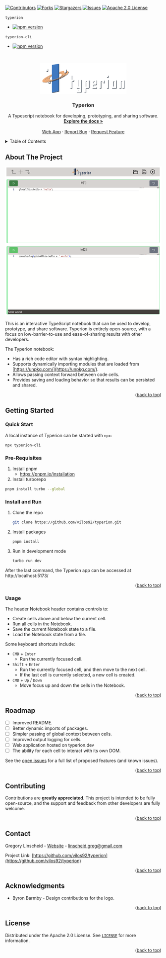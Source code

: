 <a name="readme-top"></a>

<!-- PROJECT SHIELDS -->

[![Contributors][contributors-shield]][contributors-url]
[![Forks][forks-shield]][forks-url]
[![Stargazers][stars-shield]][stars-url]
[![Issues][issues-shield]][issues-url]
[![Apache 2.0 License][license-shield]][license-url]

<!-- NPM BADGES -->

`typerion`

<ul>
  <li><a href="https://badge.fury.io/js/typerion"><img src="https://badge.fury.io/js/typerion.svg" alt="npm version" height="18"></a></li>
</ul>

`typerion-cli`

<ul>
  <li><a href="https://badge.fury.io/js/typerion-cli"><img src="https://badge.fury.io/js/typerion-cli.svg" alt="npm version" height="18"></a></li>
</ul>

<!-- PROJECT LOGO -->
<br />
<p align="center">
  <a href="https://github.com/vilos92/typerion">
    <picture>
      <source media="(prefers-color-scheme: dark)" srcset="images/typerionLogoMarkDark.svg">
      <img src="images/typerionLogoMarkDark.svg" alt="Logo" height="100">
    </picture>
  </a>
</p>

<h3 align="center">Typerion</h3>

<p align="center">
  A Typescript notebook for developing, prototyping, and sharing software.
  <br />
  <a href="https://github.com/vilos92/typerion"><strong>Explore the docs »</strong></a>
  <br />
  <br />
  <a href="https://typerion.dev">Web App</a>
  ·
  <a href="https://github.com/vilos92/typerion/issues">Report Bug</a>
  ·
  <a href="https://github.com/vilos92/typerion/issues">Request Feature</a>
</p>

<!-- TABLE OF CONTENTS -->
<details>
  <summary>Table of Contents</summary>
  <ol>
    <li>
      <a href="#about-the-project">About The Project</a>
    </li>
    <li>
      <a href="#getting-started">Getting Started</a>
      <ul>
        <li><a href="#pre-requisites">Pre-requisites</a></li>
        <li><a href="#install-and-run">Install and Run</a></li>
      </ul>
    </li>
    <li><a href="#usage">Usage</a></li>
    <li><a href="#roadmap">Roadmap</a></li>
    <li><a href="#contributing">Contributing</a></li>
    <li><a href="#contact">Contact</a></li>
    <li><a href="#acknowledgments">Acknowledgments</a></li>
    <li><a href="#license">License</a></li>
  </ol>
</details>

<!-- ABOUT THE PROJECT -->

## About The Project

<p align="center">
  <picture>
    <source media="(prefers-color-scheme: dark)" srcset="images/screenshotDark.png">
    <img src="images/screenshot.png" alt="Typerion Screen Shot" height="480">
  </picture>
</p>

This is an interactive TypeScript notebook that can be used to develop, prototype, and share software. Typerion is entirely open-source, with a focus on low-barrier-to-use and ease-of-sharing results with other developers.

The Typerion notebook:

- Has a rich code editor with syntax highlighting.
- Supports dynamically importing modules that are loaded from [https://unpkg.com/](https://unpkg.com/).
- Allows passing context forward between code cells.
- Provides saving and loading behavior so that results can be persisted and shared.

<p align="right">(<a href="#readme-top">back to top</a>)</p>

<!-- GETTING STARTED -->

## Getting Started

### Quick Start

A local instance of Typerion can be started with `npx`:

```sh
npx typerion-cli
```

### Pre-Requisites

1. Install pnpm
   - https://pnpm.io/installation
2. Install turborepo

```sh
pnpm install turbo --global
```

### Install and Run

1. Clone the repo
   ```sh
   git clone https://github.com/vilos92/typerion.git
   ```
2. Install packages
   ```sh
   pnpm install
   ```
3. Run in development mode
   ```sh
   turbo run dev
   ```

After the last command, the Typerion app can be accessed at http://localhost:5173/

<p align="right">(<a href="#readme-top">back to top</a>)</p>

<!-- USAGE EXAMPLES -->

### Usage

The header Notebook header contains controls to:

- Create cells above and below the current cell.
- Run all cells in the Notebook.
- Save the current Notebook state to a file.
- Load the Notebook state from a file.

Some keyboard shortcuts include:

- `CMD` + `Enter`
  - Run the currently focused cell.
- `Shift` + `Enter`
  - Run the currently focused cell, and then move to the next cell.
  - If the last cell is currently selected, a new cell is created.
- `CMD` + `Up` / `Down`
  - Move focus up and down the cells in the Notebook.

<p align="right">(<a href="#readme-top">back to top</a>)</p>

<!-- ROADMAP -->

## Roadmap

- [ ] Improved README.
- [ ] Better dynamic imports of packages.
- [ ] Simpler passing of global context between cells.
- [ ] Improved output logging for cells.
- [ ] Web application hosted on typerion.dev
- [ ] The ability for each cell to interact with its own DOM.

See the [open issues](https://github.com/vilos92/typerion/issues) for a full list of proposed features (and known issues).

<p align="right">(<a href="#readme-top">back to top</a>)</p>

<!-- CONTRIBUTING -->

## Contributing

Contributions are **greatly appreciated**. This project is intended to be fully open-source, and the support and feedback from other developers are fully welcome.

<p align="right">(<a href="#readme-top">back to top</a>)</p>

<!-- CONTACT -->

## Contact

Gregory Linscheid - [Website](https://greglinscheid.com) - linscheid.greg@gmail.com

Project Link: [https://github.com/vilos92/typerion](https://github.com/vilos92/typerion)

<p align="right">(<a href="#readme-top">back to top</a>)</p>

<!-- ACKNOWLEDGMENTS -->

## Acknowledgments

- Byron Barmby - Design contributions for the logo.

<p align="right">(<a href="#readme-top">back to top</a>)</p>

<!-- LICENSE -->

## License

Distributed under the Apache 2.0 License. See [`LICENSE`][license-url] for more information.

<p align="right">(<a href="#readme-top">back to top</a>)</p>

<!-- MARKDOWN LINKS & IMAGES -->
<!-- https://www.markdownguide.org/basic-syntax/#reference-style-links -->

[contributors-shield]: https://img.shields.io/github/contributors/vilos92/typerion.svg?style=for-the-badge
[contributors-url]: https://github.com/vilos92/typerion/graphs/contributors
[forks-shield]: https://img.shields.io/github/forks/vilos92/typerion.svg?style=for-the-badge
[forks-url]: https://github.com/vilos92/typerion/network/members
[stars-shield]: https://img.shields.io/github/stars/vilos92/typerion.svg?style=for-the-badge
[stars-url]: https://github.com/vilos92/typerion/stargazers
[issues-shield]: https://img.shields.io/github/issues/vilos92/typerion.svg?style=for-the-badge
[issues-url]: https://github.com/vilos92/typerion/issues
[license-shield]: https://img.shields.io/github/license/vilos92/typerion.svg?style=for-the-badge
[license-url]: https://github.com/vilos92/typerion/blob/master/LICENSE
